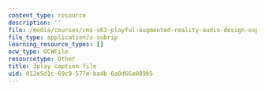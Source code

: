 ```yaml
---
content_type: resource
description: ''
file: /media/courses/cms-s63-playful-augmented-reality-audio-design-exploration-fall-2019/012e5d1c69c9577eba4b6a0d66a089b5_Q6i-gekn__8.srt
file_type: application/x-subrip
learning_resource_types: []
ocw_type: OCWFile
resourcetype: Other
title: 3play caption file
uid: 012e5d1c-69c9-577e-ba4b-6a0d66a089b5
---
```

